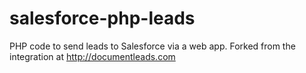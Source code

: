 salesforce-php-leads
====================

PHP code to send leads to Salesforce via a web app. Forked from the integration at http://documentleads.com
